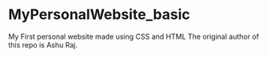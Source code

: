 # MyPersonalWebsite_basic
My First personal website made using CSS and HTML
The original author of this repo is Ashu Raj.

